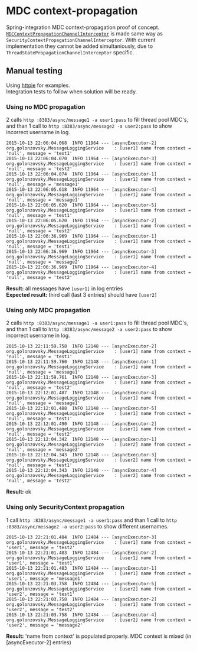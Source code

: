 # MDC context-propagation
Spring-integration MDC context-propagation proof of concept.
[`MDCContextPropagationChannelInterceptor`](https://github.com/golonzovsky/context-propagation/blob/master/src/main/java/org/golonzovsky/MDCContextPropagationChannelInterceptor.java) is made same way as `SecurityContextPropagationChannelInterceptor`. With current implementation they cannot be added simultaniously, due to `ThreadStatePropagationChannelInterceptor` specific.

## Manual testing
Using [httpie](httpie.org) for examples.  
Integration tests to follow when solution will be ready.  

### Using no MDC propagation
2 calls `http :8383/async/message1 -a user1:pass` to fill thread pool MDC's,   
and than 1 call to `http :8383/async/message2 -a user2:pass` to show incorrect username in log.  

```
2015-10-13 22:06:04.068  INFO 11964 --- [asyncExecutor-2] org.golonzovsky.MessageLoggingService    : [user1] name from context = 'null', message = 'test1'
2015-10-13 22:06:04.070  INFO 11964 --- [asyncExecutor-3] org.golonzovsky.MessageLoggingService    : [user1] name from context = 'null', message = 'test2'
2015-10-13 22:06:04.074  INFO 11964 --- [asyncExecutor-1] org.golonzovsky.MessageLoggingService    : [user1] name from context = 'null', message = 'message1'
2015-10-13 22:06:05.618  INFO 11964 --- [asyncExecutor-4] org.golonzovsky.MessageLoggingService    : [user1] name from context = 'null', message = 'message1'
2015-10-13 22:06:05.620  INFO 11964 --- [asyncExecutor-5] org.golonzovsky.MessageLoggingService    : [user1] name from context = 'null', message = 'test1'
2015-10-13 22:06:05.620  INFO 11964 --- [asyncExecutor-2] org.golonzovsky.MessageLoggingService    : [user1] name from context = 'null', message = 'test2'
2015-10-13 22:06:36.969  INFO 11964 --- [asyncExecutor-1] org.golonzovsky.MessageLoggingService    : [user1] name from context = 'null', message = 'test1'
2015-10-13 22:06:36.969  INFO 11964 --- [asyncExecutor-3] org.golonzovsky.MessageLoggingService    : [user1] name from context = 'null', message = 'message2'
2015-10-13 22:06:36.969  INFO 11964 --- [asyncExecutor-4] org.golonzovsky.MessageLoggingService    : [user1] name from context = 'null', message = 'test2'
```

**Result:** all messages have `[user1]` in log entries   
**Expected result:** third call (last 3 entries) should have `[user2]`   

### Using only MDC propagation
2 calls `http :8383/async/message1 -a user1:pass` to fill thread pool MDC's,   
and than 1 call to `http :8383/async/message2 -a user2:pass` to show incorrect username in log.  

```
2015-10-13 22:11:59.758  INFO 12148 --- [asyncExecutor-2] org.golonzovsky.MessageLoggingService    : [user1] name from context = 'null', message = 'test1'
2015-10-13 22:11:59.760  INFO 12148 --- [asyncExecutor-1] org.golonzovsky.MessageLoggingService    : [user1] name from context = 'null', message = 'message1'
2015-10-13 22:11:59.761  INFO 12148 --- [asyncExecutor-3] org.golonzovsky.MessageLoggingService    : [user1] name from context = 'null', message = 'test2'
2015-10-13 22:12:01.487  INFO 12148 --- [asyncExecutor-4] org.golonzovsky.MessageLoggingService    : [user1] name from context = 'null', message = 'message1'
2015-10-13 22:12:01.488  INFO 12148 --- [asyncExecutor-5] org.golonzovsky.MessageLoggingService    : [user1] name from context = 'null', message = 'test1'
2015-10-13 22:12:01.490  INFO 12148 --- [asyncExecutor-2] org.golonzovsky.MessageLoggingService    : [user1] name from context = 'null', message = 'test2'
2015-10-13 22:12:04.342  INFO 12148 --- [asyncExecutor-1] org.golonzovsky.MessageLoggingService    : [user2] name from context = 'null', message = 'message2'
2015-10-13 22:12:04.343  INFO 12148 --- [asyncExecutor-3] org.golonzovsky.MessageLoggingService    : [user2] name from context = 'null', message = 'test1'
2015-10-13 22:12:04.343  INFO 12148 --- [asyncExecutor-4] org.golonzovsky.MessageLoggingService    : [user2] name from context = 'null', message = 'test2'
```

**Result:** ok

### Using only SecurityContext propagation
1 call `http :8383/async/message1 -a user1:pass` and than 1 call to `http :8383/async/message2 -a user2:pass` to show different usernames.  

```
2015-10-13 22:21:01.484  INFO 12484 --- [asyncExecutor-3] org.golonzovsky.MessageLoggingService    : [user1] name from context = 'user1', message = 'test2'
2015-10-13 22:21:01.483  INFO 12484 --- [asyncExecutor-2] org.golonzovsky.MessageLoggingService    : [user1] name from context = 'user1', message = 'test1'
2015-10-13 22:21:01.483  INFO 12484 --- [asyncExecutor-1] org.golonzovsky.MessageLoggingService    : [user1] name from context = 'user1', message = 'message1'
2015-10-13 22:21:03.758  INFO 12484 --- [asyncExecutor-5] org.golonzovsky.MessageLoggingService    : [user2] name from context = 'user2', message = 'test1'
2015-10-13 22:21:03.758  INFO 12484 --- [asyncExecutor-2] org.golonzovsky.MessageLoggingService    : [user1] name from context = 'user2', message = 'test2'
2015-10-13 22:21:03.758  INFO 12484 --- [asyncExecutor-4] org.golonzovsky.MessageLoggingService    : [user2] name from context = 'user2', message = 'message2'
```

**Result:** 'name from context' is populated properly. MDC context is mixed (in [asyncExecutor-2] entries)
